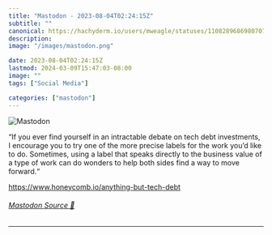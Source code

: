 ```yaml
---
title: "Mastodon - 2023-08-04T02:24:15Z"
subtitle: ""
canonical: https://hachyderm.io/users/mweagle/statuses/110828968698070796
description:
image: "/images/mastodon.png"

date: 2023-08-04T02:24:15Z
lastmod: 2024-03-09T15:47:03-08:00
image: ""
tags: ["Social Media"]

categories: ["mastodon"]
---
```

![Mastodon](/images/mastodon.png)

<p>“If you ever find yourself in an intractable debate on tech debt investments, I encourage you to try one of the more precise labels for the work you’d like to do. Sometimes, using a label that speaks directly to the business value of a type of work can do wonders to help both sides find a way to move forward.“</p><p><a href="https://www.honeycomb.io/anything-but-tech-debt" target="_blank" rel="nofollow noopener noreferrer" translate="no"><span class="invisible">https://www.</span><span class="ellipsis">honeycomb.io/anything-but-tech</span><span class="invisible">-debt</span></a></p>


###### [Mastodon Source 🐘](https://hachyderm.io/@mweagle/110828968698070796)

___
